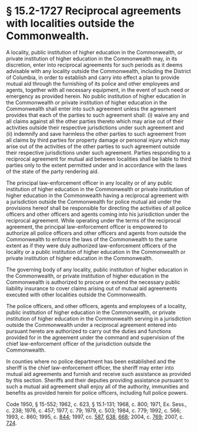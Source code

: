 # § 15.2-1727 Reciprocal agreements with localities outside the Commonwealth.

<p>A locality, public institution of higher education in the Commonwealth, or private institution of higher education in the Commonwealth may, in its discretion, enter into reciprocal agreements for such periods as it deems advisable with any locality outside the Commonwealth, including the District of Columbia, in order to establish and carry into effect a plan to provide mutual aid through the furnishing of its police and other employees and agents, together with all necessary equipment, in the event of such need or emergency as provided herein. No public institution of higher education in the Commonwealth or private institution of higher education in the Commonwealth shall enter into such agreement unless the agreement provides that each of the parties to such agreement shall: (i) waive any and all claims against all the other parties thereto which may arise out of their activities outside their respective jurisdictions under such agreement and (ii) indemnify and save harmless the other parties to such agreement from all claims by third parties for property damage or personal injury which may arise out of the activities of the other parties to such agreement outside their respective jurisdictions under such agreement. Parties responding to a reciprocal agreement for mutual aid between localities shall be liable to third parties only to the extent permitted under and in accordance with the laws of the state of the party rendering aid.</p><p>The principal law-enforcement officer in any locality or of any public institution of higher education in the Commonwealth or private institution of higher education in the Commonwealth having a reciprocal agreement with a jurisdiction outside the Commonwealth for police mutual aid under the provisions hereof shall be responsible for directing the activities of all police officers and other officers and agents coming into his jurisdiction under the reciprocal agreement. While operating under the terms of the reciprocal agreement, the principal law-enforcement officer is empowered to authorize all police officers and other officers and agents from outside the Commonwealth to enforce the laws of the Commonwealth to the same extent as if they were duly authorized law-enforcement officers of the locality or a public institution of higher education in the Commonwealth or private institution of higher education in the Commonwealth.</p><p>The governing body of any locality, public institution of higher education in the Commonwealth, or private institution of higher education in the Commonwealth is authorized to procure or extend the necessary public liability insurance to cover claims arising out of mutual aid agreements executed with other localities outside the Commonwealth.</p><p>The police officers, and other officers, agents and employees of a locality, public institution of higher education in the Commonwealth, or private institution of higher education in the Commonwealth serving in a jurisdiction outside the Commonwealth under a reciprocal agreement entered into pursuant hereto are authorized to carry out the duties and functions provided for in the agreement under the command and supervision of the chief law-enforcement officer of the jurisdiction outside the Commonwealth.</p><p>In counties where no police department has been established and the sheriff is the chief law-enforcement officer, the sheriff may enter into mutual aid agreements and furnish and receive such assistance as provided by this section. Sheriffs and their deputies providing assistance pursuant to such a mutual aid agreement shall enjoy all of the authority, immunities and benefits as provided herein for police officers, including full police powers.</p><p>Code 1950, § 15-552; 1962, c. 623, § 15.1-131; 1968, c. 800; 1971, Ex. Sess., c. 238; 1976, c. 457; 1977, c. 79; 1979, c. 503; 1984, c. 779; 1992, c. 566; 1993, c. 860; 1995, c. <a href='http://lis.virginia.gov/cgi-bin/legp604.exe?951+ful+CHAP0844'>844</a>; 1997, cc. <a href='http://lis.virginia.gov/cgi-bin/legp604.exe?971+ful+CHAP0587'>587</a>, <a href='http://lis.virginia.gov/cgi-bin/legp604.exe?971+ful+CHAP0638'>638</a>, <a href='http://lis.virginia.gov/cgi-bin/legp604.exe?971+ful+CHAP0668'>668</a>; 2004, c. <a href='http://lis.virginia.gov/cgi-bin/legp604.exe?041+ful+CHAP0769'>769</a>; 2007, c. <a href='http://lis.virginia.gov/cgi-bin/legp604.exe?071+ful+CHAP0724'>724</a>.</p>